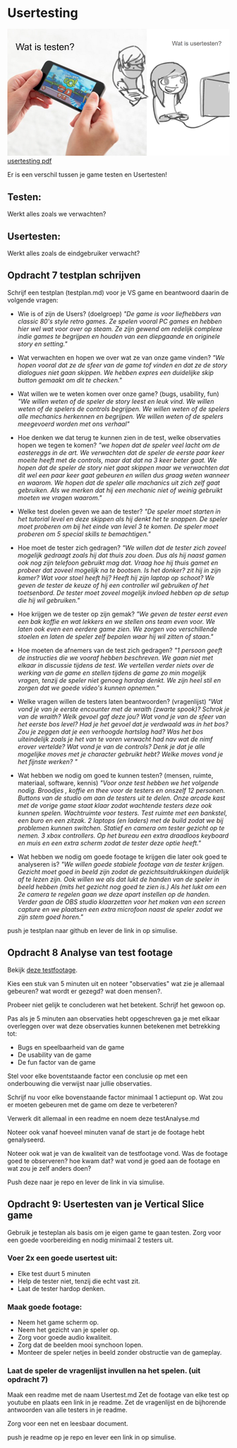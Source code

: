 # Usertesting

[![presentatie](../src/06_01_usertesting.png)](https://docs.google.com/presentation/d/1bFGPaPEHiF3K4KTIh4Isur3QX5jceIcK2RnvigN8fYA/edit#slide=id.p)
[usertesting pdf](../presentaties/Usertesting.pdf)

Er is een verschil tussen je game testen en Usertesten!

## Testen:

Werkt alles zoals we verwachten?

## Usertesten:

Werkt alles zoals de eindgebruiker verwacht?

## Opdracht 7 testplan schrijven

Schrijf een testplan (testplan.md) voor je VS game en beantwoord daarin de volgende vragen:

- Wie is of zijn de Users? (doelgroep)
  _"De game is voor liefhebbers van classic 80's style retro games. Ze spelen vooral PC games en hebben hier wel wat voor over op steam. Ze zijn gewend om redelijk complexe indie games te begrijpen en houden van een diepgaande en originele story en setting."_
- Wat verwachten en hopen we over wat ze van onze game vinden?
  _"We hopen vooral dat ze de sfeer van de game tof vinden en dat ze de story dialogues niet gaan skippen. We hebben expres een duidelijke skip button gemaakt om dit te checken."_
- Wat willen we te weten komen over onze game? (bugs, usability, fun)
  _"We willen weten of de speler de story leest en leuk vind. We willen weten of de spelers de controls begrijpen. We willen weten of de spelers alle mechanics herkennen en begrijpen. We willen weten of de spelers meegevoerd worden met ons verhaal"_

- Hoe denken we dat terug te kunnen zien in de test, welke observaties hopen we tegen te komen?
  _"we hopen dat de speler veel lacht om de eastereggs in de art. We verwachten dat de speler de eerste paar keer moeite heeft met de controls, maar dat dat na 3 keer beter gaat. We hopen dat de speler de story niet gaat skippen maar we verwachten dat dit wel een paar keer gaat gebeuren en willen dus graag weten wanneer en waarom. We hopen dat de speler alle machanics uit zich zelf gaat gebruiken. Als we merken dat hij een mechanic niet of weinig gebruikt moeten we vragen waarom."_
- Welke test doelen geven we aan de tester?
  _"De speler moet starten in het tutorial level en deze skippen als hij denkt het te snappen. De speler moet proberen om bij het einde van level 3 te komen. De speler moet proberen om 5 special skills te bemachtigen."_
- Hoe moet de tester zich gedragen?
  _"We willen dat de tester zich zoveel mogelijk gedraagt zoals hij dat thuis zou doen. Dus als hij naast gamen ook nog zijn telefoon gebruikt mag dat. Vraag hoe hij thuis gamet en probeer dat zoveel mogelijk na te bootsen. Is het donker? zit hij in zijn kamer? Wat voor stoel heeft hij? Heeft hij zijn laptop op schoot? We geven de tester de keuze of hij een controller wil gebruiken of het toetsenbord. De tester moet zoveel mogelijk invloed hebben op de setup die hij wil gebruiken."_
- Hoe krijgen we de tester op zijn gemak?
  _"We geven de tester eerst even een bak koffie en wat lekkers en we stellen ons team even voor. We laten ook even een eerdere game zien. We zorgen voo verschillende stoelen en laten de speler zelf bepalen waar hij wil zitten of staan."_
- Hoe moeten de afnemers van de test zich gedragen?
  _"1 persoon geeft de instructies die we vooraf hebben beschreven. We gaan niet met elkaar in discussie tijdens de test. We vertellen verder niets over de werking van de game en stellen tijdens de game zo min mogelijk vragen, tenzij de speler niet genoeg hardop denkt. We zijn heel stil en zorgen dat we goede video's kunnen opnemen."_

- Welke vragen willen de testers laten beantwoorden? (vragenlijst)
  _"Wat vond je van je eerste encounter met de wraith (zwarte spook)?
  Schrok je van de wraith?
  Welk gevoel gaf deze jou?
  Wat vond je van de sfeer van het eerste bos level?
  Had je het gevoel dat je verdwaald was in het bos?
  Zou je zeggen dat je een verhoogde hartslag had?
  Was het bos uiteindelijk zoals je het van te voren verwacht had nav wat de nimf erover vertelde?
  Wat vond je van de controls?
  Denk je dat je alle mogelijke moves met je character gebruikt hebt? Welke moves vond je het fijnste werken?
  "_

- Wat hebben we nodig om goed te kunnen testen? (mensen, ruimte, materiaal, software, kennis)
  _"Voor onze test hebben we het volgende nodig. Broodjes , koffie en thee voor de testers en onszelf 12 personen. Buttons van de studio om aan de testers uit te delen. Onze arcade kast met de vorige game staat klaar zodat wachtende testers deze ook kunnen spelen. Wachtruimte voor testers. Test ruimte met een bankstel, een buro en een zitzak. 2 laptops (en laders) met de build zodat we bij problemen kunnen switchen. Statief en camera om tester gezicht op te nemen. 3 xbox controllers. Op het bureau een extra draadloos keyboard en muis en een extra scherm zodat de tester deze optie heeft."_

- Wat hebben we nodig om goede footage te krijgen die later ook goed te analyseren is?
  _"We willen goede stabiele footage van de tester krijgen. Gezicht moet goed in beeld zijn zodat de gezichtsuitdrukkingen duidelijk af te lezen zijn. Ook willen we als dat lukt de handen van de speler in beeld hebben (mits het gezicht nog goed te zien is.) Als het lukt om een 2e camera te regelen gaan we deze apart instellen op de handen. Verder gaan de OBS studio klaarzetten voor het maken van een screen capture en we plaatsen een extra microfoon naast de speler zodat we zijn stem goed horen."_

push je testplan naar github en lever de link in op simulise.

## Opdracht 8 Analyse van test footage

Bekijk [deze testfootage](https://mediacollegeamsterdam.sharepoint.com/teams/SDGAexamen20232024-Team04/_layouts/15/stream.aspx?id=%2Fteams%2FSDGAexamen20232024%2DTeam04%2FGedeelde%20documenten%2FTeam%2004%20%2D%20Paladin%2FAlgemeen%2FPaladin%2FUserstests%2F21%2D05%2D2024%2FUsertest%20Derailed%20Deliveries%2021%2D05%2D2024%2Emp4&referrer=StreamWebApp%2EWeb&referrerScenario=AddressBarCopied%2Eview%2E3bc6ce06%2Da64e%2D475f%2Da13d%2D027faa36da1b).

Kies een stuk van 5 minuten uit en noteer "observaties" wat zie je allemaal gebeuren? wat wordt er gezegd? wat doen mensen?.

Probeer niet gelijk te concluderen wat het betekent. Schrijf het gewoon op.

Pas als je 5 minuten aan observaties hebt opgeschreven ga je met elkaar overleggen over wat deze observaties kunnen betekenen met betrekking tot:

- Bugs en speelbaarheid van de game
- De usability van de game
- De fun factor van de game

Stel voor elke boventstaande factor een conclusie op met een onderbouwing die verwijst naar jullie observaties.

Schrijf nu voor elke bovenstaande factor minimaal 1 actiepunt op. Wat zou er moeten gebeuren met de game om deze te verbeteren?

Verwerk dit allemaal in een readme en noem deze testAnalyse.md

Noteer ook vanaf hoeveel minuten vanaf de start je de footage hebt genalyseerd.

Noteer ook wat je van de kwaliteit van de testfootage vond. Was de footage goed te observeren? hoe kwam dat? wat vond je goed aan de footage en wat zou je zelf anders doen?

Push deze naar je repo en lever de link in via simulise.

## Opdracht 9: Usertesten van je Vertical Slice game

Gebruik je testeplan als basis om je eigen game te gaan testen. Zorg voor een goede voorbereiding en nodig minimaal 2 testers uit.

### Voer 2x een goede usertest uit:

- Elke test duurt 5 minuten
- Help de tester niet, tenzij die echt vast zit.
- Laat de tester hardop denken.

### Maak goede footage:

- Neem het game scherm op.
- Neem het gezicht van je speler op.
- Zorg voor goede audio kwaliteit.
- Zorg dat de beelden mooi synchoon lopen.
- Monteer de speler netjes in beeld zonder obstructie van de gameplay.

### Laat de speler de vragenlijst invullen na het spelen. (uit opdracht 7)

Maak een readme met de naam Usertest.md
Zet de footage van elke test op youtube en plaats een link in je readme.
Zet de vragenlijst en de bijhorende antwoorden van alle testers in je readme.

Zorg voor een net en leesbaar document.

push je readme op je repo en lever een link in op simulise.

